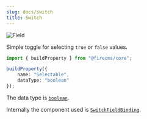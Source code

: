 ```yaml
---
slug: docs/switch
title: Switch
---
```


![Field](/img/fields/Switch.png)

Simple toggle for selecting `true` or `false` values.

```typescript jsx
import { buildProperty } from "@firecms/core";

buildProperty({
    name: "Selectable",
    dataType: "boolean"
});
```

The data type is [`boolean`](../config/boolean).

Internally the component used
is [`SwitchFieldBinding`](../../api/functions/SwitchFieldBinding).


